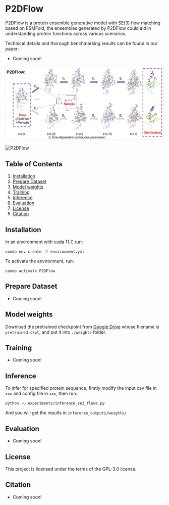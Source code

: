 # P2DFlow

P2DFlow is a protein ensemble generative model with SE(3) flow matching based on ESMFold, the ensembles generated by P2DFlow could aid in understanding protein functions across various scenarios.

Technical details and thorough benchmarking results can be found in our paper:
* Coming soon!

<p align="center">
    <img src="resources/workflow.jpg" width="600"/>
</p>

![P2DFlow](resources/gen_example.gif)


## Table of Contents
1. [Installation](#Installation)
2. [Prepare Dataset](#Prepare-Dataset)
3. [Model weights](#Model-weights)
4. [Training](#Training)
5. [Inference](#Inference)
6. [Evaluation](#Evaluation)
7. [License](#License)
8. [Citation](#Citation)


## Installation
In an environment with cuda 11.7, run:
```
conda env create -f environment.yml
```
To activate the environment, run:
```
conda activate P2DFlow
```

## Prepare Dataset
* Coming soon!


## Model weights
Download the pretrained checkpoint from [Google Drive](https://drive.google.com/drive/folders/11mdVfMi2rpVn7nNG2mQAGA5sNXCKePZj?usp=sharing) whose filename is `pretrained.ckpt`, and put it into `./weights` folder.


## Training
* Coming soon!


## Inference
To infer for specified protein sequence, firstly modify the input csv file in `xxx` and config file in `xxx`, then run:
```
python -u experiments/inference_se3_flows.py
```
And you will get the results in `inference_outputs/weights/`

## Evaluation
* Coming soon!


## License
This project is licensed under the terms of the GPL-3.0 license.

## Citation
* Coming soon!
